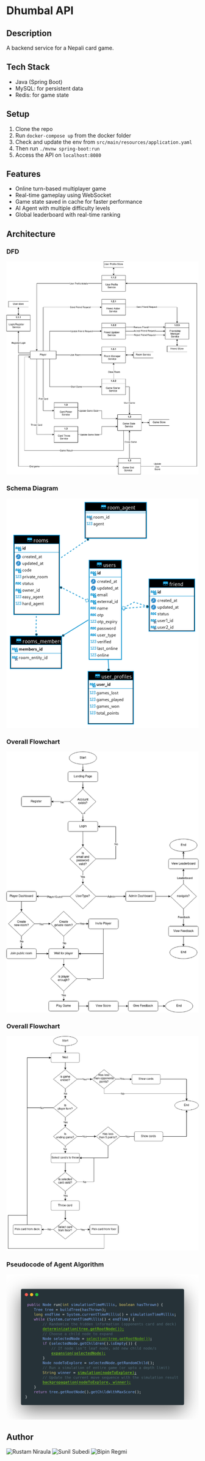 # Dhumbal API

## Description
A backend service for a Nepali card game.

## Tech Stack
- Java (Spring Boot)
- MySQL: for persistent data
- Redis: for game state

## Setup
1. Clone the repo
2. Run `docker-compose up` from the docker folder
3. Check and update the env from `src/main/resources/application.yaml`
4. Then run `./mvnw spring-boot:run`
5. Access the API on `localhost:8080`

## Features
- Online turn-based multiplayer game
- Real-time gameplay using WebSocket
- Game state saved in cache for faster performance
- AI Agent with multiple difficulty levels
- Global leaderboard with real-time ranking

## Architecture
### DFD
![dfd](docs/DFD.png)
### Schema Diagram
![Schema Diagram](docs/schema_diagram.png)
### Overall Flowchart
![Overall Flow Chart](docs/project_flow_chart.png)
### Overall Flowchart
![Game Flow Chart](docs/game_flow_chart.png)
### Pseudocode of Agent Algorithm
![ISMCTS](docs/ISMCTS_algorithm.png)

## Author
![Rustam Niraula](https://github.com/rustamniraula90)
![Sunil Subedi](https://github.com/sunil-jr)
![Bipin Regmi](https://github.com/regmi-bpn)
